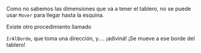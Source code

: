 Como no sabemos las dimensiones que va a tener el tablero, no se puede
usar `Mover` para llegar hasta la esquina.

Existe otro procedimiento llamado 

`IrAlBorde`, que toma una dirección, y.... ¡adiviná! ¡Se mueve a ese borde del tablero!
